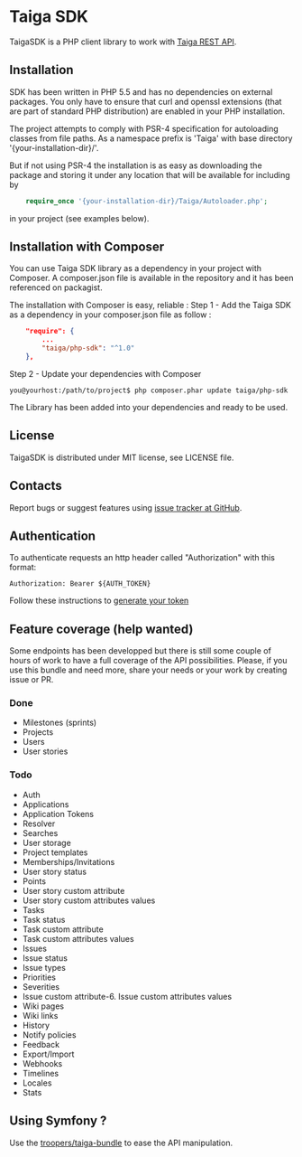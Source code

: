 Taiga SDK
=================================================
TaigaSDK is a PHP client library to work with
[Taiga REST API](https://taigaio.github.io/taiga-doc/dist/api.html).


Installation
-------------------------------------------------
SDK has been written in PHP 5.5 and has no dependencies on external packages.
You only have to ensure that curl and openssl extensions (that are part of
standard PHP distribution) are enabled in your PHP installation.

The project attempts to comply with PSR-4 specification for autoloading classes from file paths. 
As a namespace prefix is 'Taiga\' with base directory '{your-installation-dir}/'.

But if not using PSR-4 the installation is as easy as downloading the package and storing it
under any location that will be available for including by
```php
    require_once '{your-installation-dir}/Taiga/Autoloader.php';
```

in your project (see examples below).

Installation with Composer
-------------------------------------------------
You can use Taiga SDK library as a dependency in your project with Composer. A composer.json file is available in the repository and it has been referenced on packagist. 

The installation with Composer is easy, reliable : 
Step 1 - Add the Taiga SDK as a dependency in your composer.json file as follow :
```json
    "require": {
        ...
        "taiga/php-sdk": "^1.0"
    },
```

Step 2 - Update your dependencies with Composer

    you@yourhost:/path/to/project$ php composer.phar update taiga/php-sdk

The Library has been added into your dependencies and ready to be used.

License
-------------------------------------------------
TaigaSDK is distributed under MIT license, see LICENSE file.


Contacts
-------------------------------------------------
Report bugs or suggest features using
[issue tracker at GitHub](https://github.com/AppVentus/taiga-php-sdk/issues).

Authentication
-------------------------------------------------

To authenticate requests an http header called "Authorization" with this format:

```
Authorization: Bearer ${AUTH_TOKEN}
```

Follow these instructions to [generate your token](https://taigaio.github.io/taiga-doc/dist/api.html#auth-normal-login)

Feature coverage (help wanted)
-------------------------------------------------

Some endpoints has been developped but there is still some couple of hours of work to have a full coverage of the API possibilities.
Please, if you use this bundle and need more, share your needs or your work by creating issue or PR.

### Done

- Milestones (sprints)
- Projects
- Users
- User stories

### Todo

- Auth
- Applications
- Application Tokens
- Resolver
- Searches
- User storage
- Project templates
- Memberships/Invitations
- User story status
- Points
- User story custom attribute
- User story custom attributes values
- Tasks
- Task status
- Task custom attribute
- Task custom attributes values
- Issues
- Issue status
- Issue types
- Priorities
- Severities
- Issue custom attribute-6. Issue custom attributes values
- Wiki pages
- Wiki links
- History
- Notify policies
- Feedback
- Export/Import
- Webhooks
- Timelines
- Locales
- Stats

Using Symfony ?
-------------------------------------------------

Use the [troopers/taiga-bundle](https://github.com/Troopers/TaigaBundle) to ease the API manipulation.